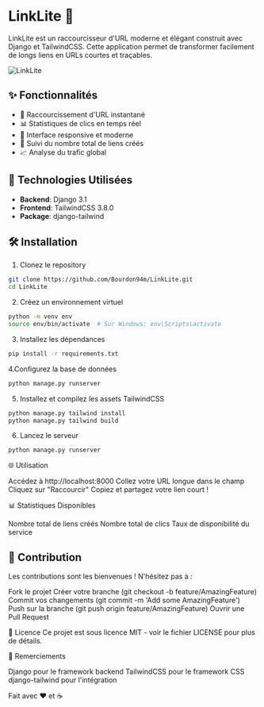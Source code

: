 # LinkLite 🔗

LinkLite est un raccourcisseur d'URL moderne et élégant construit avec Django et TailwindCSS. Cette application permet de transformer facilement de longs liens en URLs courtes et traçables.

![LinkLite](https://github.com/user-attachments/assets/703e6374-1334-467d-b094-aa9815d8021a)


## ✨ Fonctionnalités

- 🔄 Raccourcissement d'URL instantané
- 📊 Statistiques de clics en temps réel
- 📱 Interface responsive et moderne
- 🎯 Suivi du nombre total de liens créés
- 📈 Analyse du trafic global

## 🚀 Technologies Utilisées

- **Backend**: Django 3.1
- **Frontend**: TailwindCSS 3.8.0
- **Package**: django-tailwind

## 🛠 Installation

1. Clonez le repository
```bash
git clone https://github.com/Bourdon94m/LinkLite.git
cd LinkLite
```

2. Créez un environnement virtuel
```bash
python -m venv env
source env/bin/activate  # Sur Windows: env\Scripts\activate
```

3. Installez les dépendances
```bash
pip install -r requirements.txt
```

4.Configurez la base de données
```bash
python manage.py runserver
```

5. Installez et compilez les assets TailwindCSS
```bash
python manage.py tailwind install
python manage.py tailwind build
```

6. Lancez le serveur
```bash
python manage.py runserver
```

🌐 Utilisation

Accédez à http://localhost:8000
Collez votre URL longue dans le champ
Cliquez sur "Raccourcir"
Copiez et partagez votre lien court !

📊 Statistiques Disponibles

Nombre total de liens créés
Nombre total de clics
Taux de disponibilité du service

## 🤝 Contribution
Les contributions sont les bienvenues ! N'hésitez pas à :

Fork le projet
Créer votre branche (git checkout -b feature/AmazingFeature)
Commit vos changements (git commit -m 'Add some AmazingFeature')
Push sur la branche (git push origin feature/AmazingFeature)
Ouvrir une Pull Request

📝 Licence
Ce projet est sous licence MIT - voir le fichier LICENSE pour plus de détails.

👏 Remerciements

Django pour le framework backend
TailwindCSS pour le framework CSS
django-tailwind pour l'intégration


Fait avec ❤️ et ☕️

